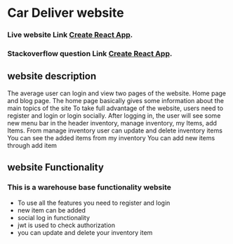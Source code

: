 # Car Deliver website

### Live website Link [Create React App](https://github.com/facebook/create-react-app).
### Stackoverflow question Link [Create React App](https://github.com/facebook/create-react-app).

## website description 
The average user can login and view two pages of the website. Home page and blog page. The home page basically gives some information about the main topics of the site To take full advantage of the website, users need to register and login or login socially. After logging in, the user will see some new menu bar in the header inventory, manage inventory, my Items, add Items. From manage inventory user can update and delete inventory items You can see the added items from my inventory You can add new items through add item

## website Functionality 

### This is a warehouse base functionality website
* To use all the features you need to register and login
* new item can be added
* social log in functionality 
* jwt is used to check authorization
* you can update and delete your inventory item 

